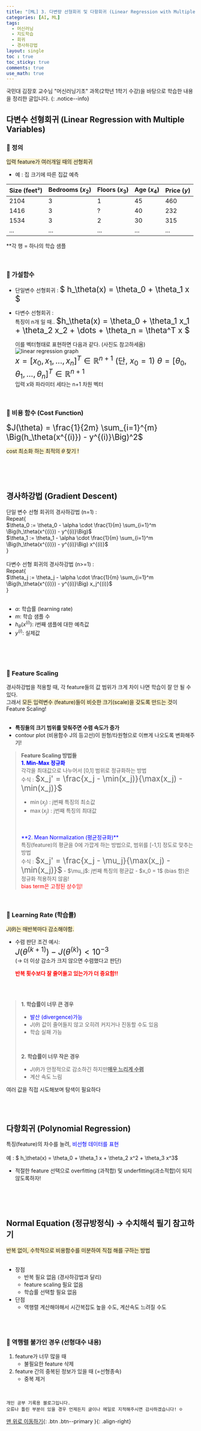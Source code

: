 ```yaml
---
title: "[ML] 3. 다변량 선형회귀 및 다항회귀 (Linear Regression with Multiple Variables and Polynomial regression) "
categories: [AI, ML]
tags:
  - 머신러닝
  - 지도학습
  - 회귀
  - 경사하강법
layout: single
toc : true
toc_sticky: true
comments: true
use_math: true
---
```


국민대 김장호 교수님 "머신러닝기초" 과목(2학년 1학기 수강)을 바탕으로 학습한 내용을 정리한 글입니다.
{: .notice--info}


## 다변수 선형회귀 (Linear Regression with Multiple Variables)

### 🐾 정의
<span style="background-color: #fff3cd">입력 feature가 여러개일 때의 선형회귀</span>
- 예 : 집 크기에 따른 집값 예측 

| Size (feet²) | Bedrooms ($x_2$) | Floors ($x_3$) | Age ($x_4$) | Price ($y$) |
|--------------|-----------------|----------------|-------------|-------------|
| 2104         | 3               | 1              | 45          | 460         |
| 1416         | 3               | ?              | 40          | 232         |
| 1534         | 3               | 2              | 30          | 315         |
| ...          | ...             | ...            | ...         | ...         |


**각 행 = 하나의 학습 샘플

<br>

### 🐾 가설함수
- 단일변수 선형회귀 : <span style="font-size:150%"> $ h_\theta(x) = \theta_0 + \theta_1 x $ </span>
- 다변수 선형회귀 : <br>
  특징이 n개 일 때.. <span style="font-size:150%">$h_\theta(x) = \theta_0 + \theta_1 x_1 + \theta_2 x_2 + \dots + \theta_n = \theta^T x $</span>

  이를 벡터형태로 표현하면 다음과 같다. 
  (사진도 참고하세욤)
  ![linear regression graph](/assets/images/vector.png)  
<span style="font-size:150%"> $x = [x_0, x_1, ..., x_n]^T \in \mathbb{R}^{n+1}$  (단, $x_0 = 1$)  </span>
<span style="font-size:150%"> $\theta = [\theta_0, \theta_1, ..., \theta_n]^T \in \mathbb{R}^{n+1}$ </span> <br>
 입력 x와 파라미터 세타는 n+1 차원 벡터

<br>

### 🐾 비용 함수 (Cost Function)
<span style="font-size:150%"> $J(\theta) = \frac{1}{2m} \sum_{i=1}^{m} \Big(h_\theta(x^{(i)}) - y^{(i)}\Big)^2$ </span>

<span style="background-color: #fff3cd">cost 최소화 하는 최적의 $\theta$ 찾기 ! </span>

<br>
<br>
<br>

## 경사하강법 (Gradient Descent)
단일 변수 선형 회귀의 경사하강법 (n=1) : <br>
Repeat{<br>
    $\theta_0 := \theta_0 - \alpha \cdot \frac{1}{m} \sum_{i=1}^m \Big(h_\theta(x^{(i)}) - y^{(i)}\Big)$ <br>
    $\theta_1 := \theta_1 - \alpha \cdot \frac{1}{m} \sum_{i=1}^m \Big(h_\theta(x^{(i)}) - y^{(i)}\Big) x^{(i)}$<br>
}
<br>
<br>
다변수 선형 회귀의 경사하강법 (n>=1) :<br>
Repeat{<br>
    $\theta_j := \theta_j - \alpha \cdot \frac{1}{m} \sum_{i=1}^m \Big(h_\theta(x^{(i)}) - y^{(i)}\Big) x_j^{(i)}$<br>
}<br>
<br>
- $\alpha$: 학습률 (learning rate)  
- $m$: 학습 샘플 수  
- $h_\theta(x^{(i)})$: i번째 샘플에 대한 예측값  
- $y^{(i)}$: 실제값  

<br> 
<br> 
<br> 

### 🐾 Feature Scaling
경사하강법을 적용할 때, 각 feature들의 값 범위가 크게 차이 나면 학습이 잘 안 될 수 있다.<br>
그래서 <span style="background-color: #fff3cd">모든 입력변수 (feature)들이 비슷한 크기(scale)을 갖도록 만드는 것</span>이 Feature Scaling!
<br>
<br>
- **특징들의 크기 범위를 맞춰주면 수렴 속도가 증가**
- contour plot (비용함수 J의 등고선)이 원형/타원형으로 이쁘게 나오도록 변화해주기!

> **Feature Scaling 방법들**<br>
> <span style="color: blue">**1. Min-Max 정규화**</span> <br>
> 각각을 최대값으로 나누어서 [0,1] 범위로 정규화하는 방법 <br>
> 수식 :  <span style="font-size:150%">$x_j' = \frac{x_j - \min(x_j)}{\max(x_j) - \min(x_j)}$ </span>
> - $\min(x_j)$ : j번째 특징의 최소값  
> - $\max(x_j)$ : j번째 특징의 최대값  
> <br>
> <br>
> <span style="color: blue">**2. Mean Normalization (평균정규화)**</span> <br>
> 특징(feature)의 평균을 0에 가깝게 하는 방법으로, 범위를 [-1,1] 정도로 맞추는 방법 <br>
> 수식 : <span style="font-size:150%">$x_j' = \frac{x_j - \mu_j}{\max(x_j) - \min(x_j)}$</span>
> - $\mu_j$: j번째 특징의 평균값  
> - $x_0 = 1$ (bias 항)은 정규화 적용하지 않음! <br> <span style="color: red">bias term은 고정된 상수임! </span>



<br>

### 🐾 Learning Rate (학습률)
<span style="background-color: #fff3cd">$J(\theta)$는 매반복마다 감소해야함.</span> <br>
- 수렴 판단 조건 예시:<br>
<span style="font-size:150%"> $J(\theta^{(k+1)}) - J(\theta^{(k)}) < 10^{-3}$ </span> <br>
(→ 더 이상 감소가 크지 않으면 수렴했다고 판단)

    <span style="color: red"> **반복 횟수보다 잘 줄어들고 있는가가 더 중요함!!** </span>
<br>
<br>

> **1. 학습률이 너무 큰 경우**<br>
> - <span style="color: blue"> 발산 (divergence)가능</span>
> - $J(\theta)$ 값이 줄어들지 않고 오히려 커지거나 진동할 수도 있음
> - 학습 실패 가능
>
> <br>
>
> **2. 학습률이 너무 작은 경우** <br>
> - $J(\theta)$가 안정적으로 감소하긴 하지만<u>**매우 느리게 수렴** </u>
> - 계산 속도 느림

여러 값을 직접 시도해보며 탐색이 필요하다 

<br>
<br>

## 다항회귀 (Polynomial Regression)
특징(feature)의 차수를 늘려, <span style="color: blue">비선형 데이터를 표현</span> <br>
<br>
예 : $ h_\theta(x) = \theta_0 + \theta_1 x + \theta_2 x^2 + \theta_3 x^3$

- 적절한 feature 선택으로 overfitting (과적합) 및 underfitting(과소적합)이 되지 않도록하자!

<br>
<br>
<br>

## Normal Equation (정규방정식) -> 수치해석 필기 참고하기
<span style="background-color: #fff3cd"> 반복 없이, 수학적으로 비용함수를 미분하여 직접 해를 구하는 방법 </span><br>
<br>
- 장점
  - 반복 필요 없음 (경사하강법과 달리)  
  - feature scaling 필요 없음  
  - 학습률 선택할 필요 없음
- 단점
  - 역행렬 계산해야해서 시간복잡도 높을 수도, 계산속도 느려질 수도
<br>
<br>

### 🐾 역행렬 불가인 경우 (선형대수 내용)
1. feature가 너무 많을 때
    - 불필요한 feature 삭제  
2. feature 간의 중복된 정보가 있을 때 (=선형종속)
    - 중복 제거
  
<br>

    개인 공부 기록용 블로그입니다.
    오류나 틀린 부분이 있을 경우 언제든지 글이나 메일로 지적해주시면 감사하겠습니다! ☺

[맨 위로 이동하기](#){: .btn .btn--primary }{: .align-right}
